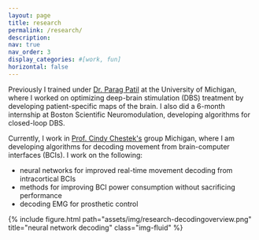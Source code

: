 ```yaml
---
layout: page
title: research
permalink: /research/
description:
nav: true
nav_order: 3
display_categories: #[work, fun]
horizontal: false
---
```


Previously I trained under <a href="https://www.neuroengineer.org/">Dr. Parag Patil</a> at the University of Michigan, where I worked on optimizing 
deep-brain stimulation (DBS) treatment by developing patient-specific maps of the brain. I also did a 6-month
internship at Boston Scientific Neuromodulation, developing algorithms for closed-loop DBS.

Currently, I work in <a href="https://chestekresearch.engin.umich.edu/">Prof. Cindy Chestek's</a> group Michigan, 
where I am developing algorithms for decoding movement from brain-computer interfaces (BCIs).
I work on the following:
- neural networks for improved real-time movement decoding from intracortical BCIs
- methods for improving BCI power consumption without sacrificing performance
- decoding EMG for prosthetic control

<div class="row">
    <div class="col-sm mt-3 mt-md-0">
        {% include figure.html path="assets/img/research-decodingoverview.png" title="neural network decoding" class="img-fluid" %}
    </div>
</div>
